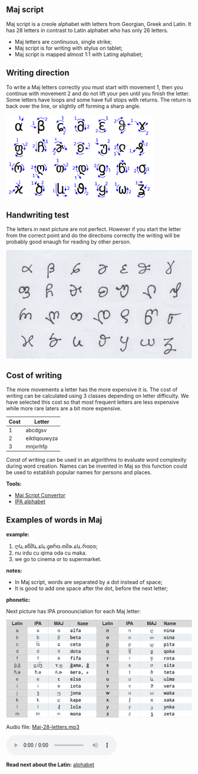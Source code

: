 ## Maj script

Maj script is a creole alphabet with letters from Georgian, Greek and Latin. It has 28 letters in contrast to Latin alphabet who has only 26 letters. 

* Maj letters are continuous, single strike;
* Maj script is for writing with stylus on tablet;
* Maj script is mapped almost 1:1 with Lating alphabet;

## Writing direction

To write a Maj letters correctly you must start with movement 1, then you continue with movement 2 and do not lift your pen until you finish the letter. Some letters have loops and some have full stops with returns. The return is back over the line, or slightly off forming a sharp angle.

<img src="maj-script.png" alt="Maj Script" width="400"></img>


## Handwriting test 

The letters in next picture are not perfect. However if you start the letter from the correct point and do the directions correctly the writing will be probably good enaugh for reading by other person.

<img src="demo/maj-script.jpg" alt="Maj Alphabet" width="600"></img>

## Cost of writing

The more movements a letter has the more expensive it is. The cost of writing can be calculated using 3 classes depending on letter difficulty. We have selected this cost so that most frequent letters are less expensive while more rare laters are a bit more expensive.

Cost |  Letter
-----|----------------------------
  1  |abcdgsv
  2  |eiktlqouwyzə
  3  |mnjxrhfp

Const of writing can be used in an algorithms to evaluate word complexity during word creation. Names can be invented in Maj so this function could be used to establish popular names for persons and places.

**Tools:**  
  
* [Maj Script Convertor](https://lingojam.com/MajScript)
* [IPA alphabet](http://www.internationalphoneticalphabet.org/ipa-sounds/ipa-chart-with-sounds/)

## Examples of words in Maj

**example:**

1. ღև.ʚწმև.ɕև.ƍʚრα.თმɚ.ɕև.რαჺα;
1. nu irdu cu qima odə cu maka.
1. we go to cinema or to supermarket.

**notes:**

* In Maj script, words are separated by a dot instead of space; 
* It is good to add one space after the dot, before the next letter;

**phonetic:**

Next picture has IPA pronounciation for each Maj letter:

<img src="maj-alphabet.png" alt="Maj Alphabet" width="600"></img>

Audio file: [Maj-28-letters.mp3](Maj-28-letters.mp3)

<audio controls preload="auto"> 
    <source src="Maj-28-letters.mp3" />    
</audio>


**Read next about the Latin:** [alphabet](alphabet.md)
